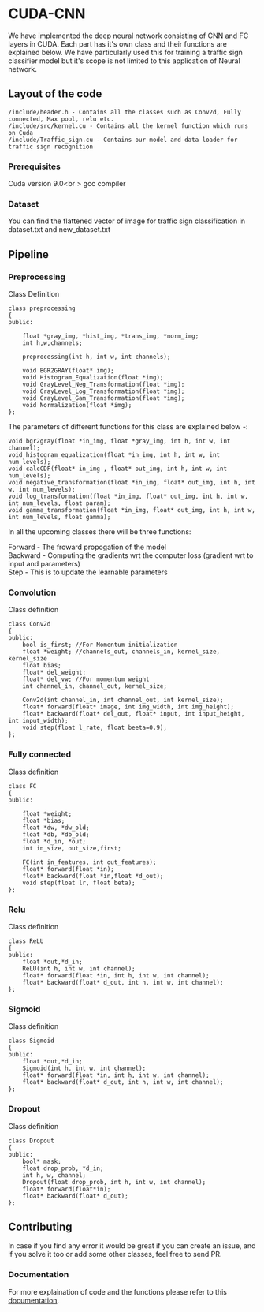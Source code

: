 # CUDA-CNN

We have implemented the deep neural network consisting of CNN and FC layers in CUDA. Each part has it's own class and their functions are explained below. We have particularly used this for training a traffic sign classifier model but it's scope is not limited to this application of Neural network.  

## Layout of the code
```
/include/header.h - Contains all the classes such as Conv2d, Fully connected, Max pool, relu etc.
/include/src/kernel.cu - Contains all the kernel function which runs on Cuda
/include/Traffic_sign.cu - Contains our model and data loader for traffic sign recognition
```

### Prerequisites
Cuda version 9.0<br \>
gcc compiler

### Dataset

You can find the flattened vector of image for traffic sign classification in dataset.txt and new_dataset.txt

## Pipeline

### Preprocessing

Class Definition
```
class preprocessing
{
public:
    
    float *gray_img, *hist_img, *trans_img, *norm_img;
    int h,w,channels;
    
    preprocessing(int h, int w, int channels);
    
    void BGR2GRAY(float* img);
    void Histogram_Equalization(float *img);
    void GrayLevel_Neg_Transformation(float *img);
    void GrayLevel_Log_Transformation(float *img);
    void GrayLevel_Gam_Transformation(float *img);
    void Normalization(float *img);
};
```
The parameters of different functions for this class are explained below -:

```
void bgr2gray(float *in_img, float *gray_img, int h, int w, int channel);
void histogram_equalization(float *in_img, int h, int w, int num_levels);
void calcCDF(float* in_img , float* out_img, int h, int w, int num_levels);
void negative_transformation(float *in_img, float* out_img, int h, int w, int num_levels);
void log_transformation(float *in_img, float* out_img, int h, int w, int num_levels, float param);
void gamma_transformation(float *in_img, float* out_img, int h, int w, int num_levels, float gamma);
``` 

In all the upcoming classes there will be three functions:<br />

Forward - The froward propogation of the model<br />
Backward - Computing the gradients wrt the computer loss (gradient wrt to input and parameters)<br />
Step - This is to update the learnable parameters <br />


### Convolution

Class definition
```
class Conv2d
{
public:
	bool is_first; //For Momentum initialization
	float *weight; //channels_out, channels_in, kernel_size, kernel_size
	float bias;
	float* del_weight;
	float* del_vw; //For momentum weight
	int channel_in, channel_out, kernel_size;

	Conv2d(int channel_in, int channel_out, int kernel_size);
	float* forward(float* image, int img_width, int img_height);
	float* backward(float* del_out, float* input, int input_height, int input_width);
	void step(float l_rate, float beeta=0.9);
};
```

### Fully connected

Class definition
```
class FC
{
public:

    float *weight;
    float *bias;
    float *dw, *dw_old;
    float *db, *db_old;
    float *d_in, *out;
    int in_size, out_size,first;

    FC(int in_features, int out_features);
    float* forward(float *in);
    float* backward(float *in,float *d_out);
    void step(float lr, float beta);
};
```
### Relu

Class definition
```
class ReLU
{
public:
    float *out,*d_in;
    ReLU(int h, int w, int channel);
	float* forward(float *in, int h, int w, int channel);
	float* backward(float* d_out, int h, int w, int channel);
};
```
### Sigmoid

Class definition
```
class Sigmoid
{
public:
    float *out,*d_in;
    Sigmoid(int h, int w, int channel);
    float* forward(float *in, int h, int w, int channel);
    float* backward(float* d_out, int h, int w, int channel);
};
```

### Dropout

Class definition
```
class Dropout
{
public:
    bool* mask;
    float drop_prob, *d_in;
    int h, w, channel;
    Dropout(float drop_prob, int h, int w, int channel);
    float* forward(float*in);
    float* backward(float* d_out);
};
```

## Contributing

In case if you find any error it would be great if you can create an issue, and if you solve it too or add some other classes, feel free to send PR.

### Documentation 

For more explaination of code and the functions please refer to this <a href = "https://docs.google.com/document/d/1Jr2gSrukpzPt6fTgBoLgYMfiQwvUIQ5-VtqwsjeKEWc/edit?usp=sharing">documentation</a>.
